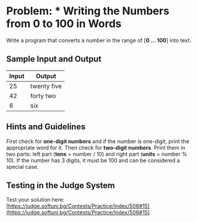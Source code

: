 # Problem: * Writing the Numbers from 0 to 100 in Words

Write a program that converts a number in the range of [**0 ... 100**] into text.

## Sample Input and Output

| Input | Output |
| --- | ---- |
| 25 | twenty five |
| 42 | forty two |
| 6  | six |

## Hints and Guidelines

First check for **one-digit numbers** and if the number is one-digit, print the appropriate word for it. Then check for **two-digit numbers**. Print them in two parts: left part (**tens** = number / 10) and right part (**units** = number % 10). If the number has 3 digits, it must be 100 and can be considered a special case.

## Testing in the Judge System

Test your solution here: [https://judge.softuni.bg/Contests/Practice/Index/506#15](https://judge.softuni.bg/Contests/Practice/Index/506#15).
